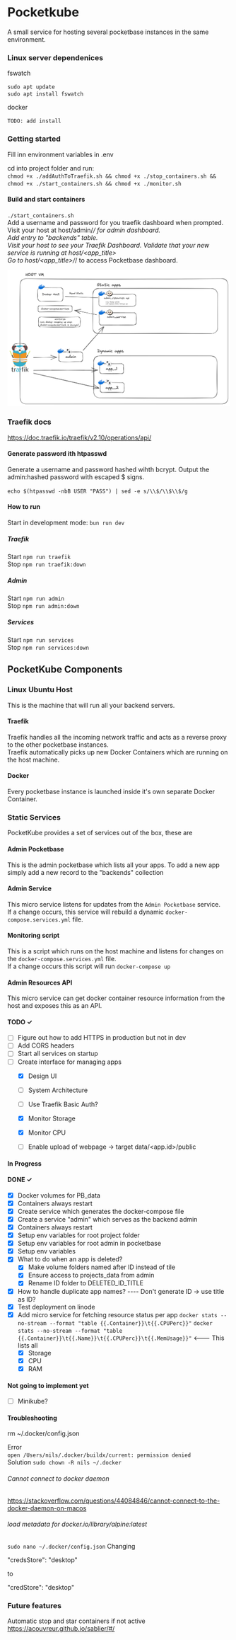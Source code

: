 # Pocketkube
A small service for hosting several pocketbase instances in the same environment.

### Linux server dependenices
fswatch
```
sudo apt update  
sudo apt install fswatch
```

docker
```
TODO: add install
```

### Getting started
Fill inn environment variables in .env

cd into project folder and run:  
`chmod +x ./addAuthToTraefik.sh && chmod +x ./stop_containers.sh && chmod +x ./start_containers.sh && chmod +x ./monitor.sh`  

#### Build and start containers
`./start_containers.sh`  
Add a username and password for you traefik dashboard when prompted.  
Visit your host at host/admin/_/ for admin dashboard.  
Add entry to "backends" table.  
Visit your host to see your Traefik Dashboard. Validate that your new service is running at host/<app_title>  
Go to host/<app_title>/_/ to access Pocketbase dashboard.  



![](./architecture2.png)


### Traefik docs
https://doc.traefik.io/traefik/v2.10/operations/api/


#### Generate password ith htpasswd
Generate a username and password hashed wihth bcrypt. Output the admin:hashed password with escaped $ signs.

`echo $(htpasswd -nbB USER "PASS") | sed -e s/\\$/\\$\\$/g`

#### How to run
Start in development mode: `bun run dev`

##### Traefik
Start `npm run traefik`  
Stop  `npm run traefik:down`  

##### Admin
Start `npm run admin`  
Stop  `npm run admin:down`  

##### Services
Start `npm run services`  
Stop  `npm run services:down`  


## PocketKube Components

### Linux Ubuntu Host
This is the machine that will run all your backend servers.

#### Traefik
Traefik handles all the incoming network traffic and acts as a reverse proxy to the other pocketbase instances.  
Traefik automatically picks up new Docker Containers which are running on the host machine.

#### Docker
Every pocketbase instance is launched inside it's own separate Docker Container. 

### Static Services
PocketKube provides a set of services out of the box, these are

#### Admin Pocketbase
This is the admin pocketbase which lists all your apps. To add a new app simply add a new record to the "backends" collection

#### Admin Service
This micro service listens for updates from the `Admin Pocketbase` service.  
If a change occurs, this service will rebuild a dynamic `docker-compose.services.yml` file.  

#### Monitoring script
This is a script which runs on the host machine and listens for changes on the `docker-compose.services.yml` file.  
If a change occurs this script will run `docker-compose up` 

#### Admin Resources API
This micro service can get docker container resource information from the host and exposes this as an API.  


#### TODO ✓
- [ ] Figure out how to add HTTPS in production but not in dev
- [ ] Add CORS headers
- [ ] Start all services on startup  
- [ ] Create interface for managing apps
    - [x] Design UI
    - [ ] System Architecture
    - [ ] Use Traefik Basic Auth?
    - [x] Monitor Storage
    - [x] Monitor CPU
    - [ ] Enable upload of webpage -> target data/<app.id>/public


#### In Progress



#### DONE ✓
- [x] Docker volumes for PB_data  
- [x] Containers always restart  
- [x] Create service which generates the docker-compose file
- [x] Create a service "admin" which serves as the backend admin
- [x] Containers always restart  
- [x] Setup env variables for root project folder
- [x] Setup env variables for root admin in pocketbase
- [x] Setup env variables
- [x] What to do when an app is deleted?
    - [x] Make volume folders named after ID instead of tile
    - [x] Ensure access to projects_data from admin
    - [x] Rename ID folder to DELETED_ID_TITLE
- [x] How to handle duplicate app names?  ---- Don't generate ID -> use title as ID?
- [x] Test deployment on linode
- [x] Add micro service for fetching resource status per app
    `docker stats --no-stream --format "table {{.Container}}\t{{.CPUPerc}}"`
    `docker stats --no-stream --format "table {{.Container}}\t{{.Name}}\t{{.CPUPerc}}\t{{.MemUsage}}"` <--- This lists all
    - [x] Storage
    - [x] CPU
    - [x] RAM

#### Not going to implement yet
- [ ] Minikube?


#### Troubleshooting
rm  ~/.docker/config.json  

Error  
`open /Users/nils/.docker/buildx/current: permission denied`  
Solution `sudo chown -R nils ~/.docker`  


###### Cannot connect to docker daemon
https://stackoverflow.com/questions/44084846/cannot-connect-to-the-docker-daemon-on-macos


###### load metadata for docker.io/library/alpine:latest  
`sudo nano ~/.docker/config.json`
Changing

"credsStore": "desktop"

to

"credStore": "desktop"


### Future features

Automatic stop and star containers if not active
https://acouvreur.github.io/sablier/#/